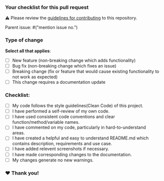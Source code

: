 ### Your checklist for this pull request
:warning: Please review the [guidelines for contributing](https://github.com/sanscript-tech/hacking-tools-scripts/blob/main/CONTRIBUTING.md) to this repository.

Parent issue: #("mention issue no.")

### Type of change

**Select all that applies**:
* [ ] New feature (non-breaking change which adds functionality)
* [ ] Bug fix (non-breaking change which fixes an issue)
* [ ] Breaking change (fix or feature that would cause existing functionality to not work as expected)
* [ ] This change requires a documentation update

### Checklist:

* [ ] My code follows the style guidelines(Clean Code) of this project.
* [ ] I have performed a self-review of my own code.
* [ ] I have used consistent code conventions and clear function/method/variable names.
* [ ] I have commented on my code, particularly in hard-to-understand areas.
* [ ] I have created a helpful and easy to understand README.md which contains description, requirements and use case.
* [ ] I have added relevent screenshots if necessary.
* [ ] I have made corresponding changes to the documentation.
* [ ] My changes generate no new warnings.

### :heart: Thank you!

